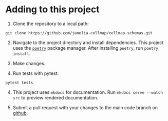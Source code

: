 # Adding to this project

1. Clone the repository to a local path:
```
git clone https://github.com/janelia-cellmap/cellmap-schemas.git
```

2. Navigate to the project directory and install dependencies. This project uses the [`poetry`](https://python-poetry.org/) package manager. After installing `poetry`, run `poetry install`.

2. Make changes.

3. Run tests with pytest:
```
pytest tests
```

4. This project uses `mkdocs` for documentation. Run `mkdocs serve --watch src` to preview rendered documentation.

5. Submit a pull request with your changes to the main code branch on [github](https://github.com/janelia-cellmap/cellmap-schemas).